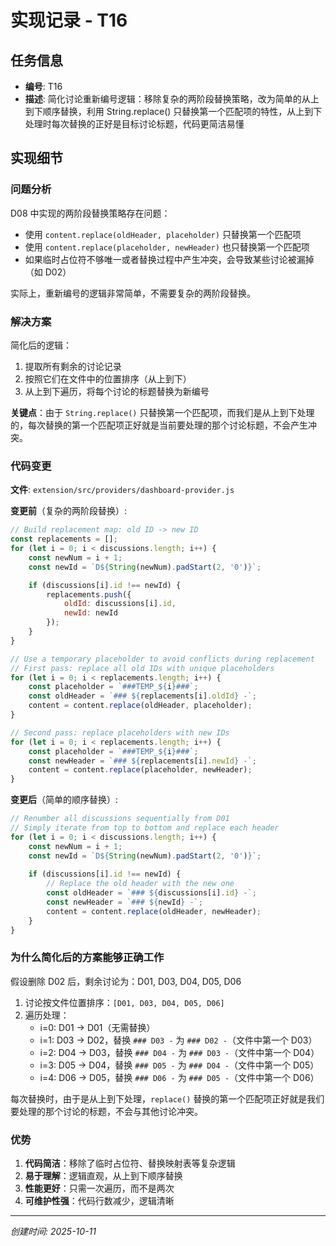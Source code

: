 # 实现记录 - T16

## 任务信息
- **编号**: T16
- **描述**: 简化讨论重新编号逻辑：移除复杂的两阶段替换策略，改为简单的从上到下顺序替换，利用 String.replace() 只替换第一个匹配项的特性，从上到下处理时每次替换的正好是目标讨论标题，代码更简洁易懂

## 实现细节

### 问题分析

D08 中实现的两阶段替换策略存在问题：
- 使用 `content.replace(oldHeader, placeholder)` 只替换第一个匹配项
- 使用 `content.replace(placeholder, newHeader)` 也只替换第一个匹配项
- 如果临时占位符不够唯一或者替换过程中产生冲突，会导致某些讨论被漏掉（如 D02）

实际上，重新编号的逻辑非常简单，不需要复杂的两阶段替换。

### 解决方案

简化后的逻辑：
1. 提取所有剩余的讨论记录
2. 按照它们在文件中的位置排序（从上到下）
3. 从上到下遍历，将每个讨论的标题替换为新编号

**关键点**：由于 `String.replace()` 只替换第一个匹配项，而我们是从上到下处理的，每次替换的第一个匹配项正好就是当前要处理的那个讨论标题，不会产生冲突。

### 代码变更

**文件**: `extension/src/providers/dashboard-provider.js`

**变更前**（复杂的两阶段替换）:
```javascript
// Build replacement map: old ID -> new ID
const replacements = [];
for (let i = 0; i < discussions.length; i++) {
    const newNum = i + 1;
    const newId = `D${String(newNum).padStart(2, '0')}`;

    if (discussions[i].id !== newId) {
        replacements.push({
            oldId: discussions[i].id,
            newId: newId
        });
    }
}

// Use a temporary placeholder to avoid conflicts during replacement
// First pass: replace all old IDs with unique placeholders
for (let i = 0; i < replacements.length; i++) {
    const placeholder = `###TEMP_${i}###`;
    const oldHeader = `### ${replacements[i].oldId} -`;
    content = content.replace(oldHeader, placeholder);
}

// Second pass: replace placeholders with new IDs
for (let i = 0; i < replacements.length; i++) {
    const placeholder = `###TEMP_${i}###`;
    const newHeader = `### ${replacements[i].newId} -`;
    content = content.replace(placeholder, newHeader);
}
```

**变更后**（简单的顺序替换）:
```javascript
// Renumber all discussions sequentially from D01
// Simply iterate from top to bottom and replace each header
for (let i = 0; i < discussions.length; i++) {
    const newNum = i + 1;
    const newId = `D${String(newNum).padStart(2, '0')}`;
    
    if (discussions[i].id !== newId) {
        // Replace the old header with the new one
        const oldHeader = `### ${discussions[i].id} -`;
        const newHeader = `### ${newId} -`;
        content = content.replace(oldHeader, newHeader);
    }
}
```

### 为什么简化后的方案能够正确工作

假设删除 D02 后，剩余讨论为：D01, D03, D04, D05, D06

1. 讨论按文件位置排序：`[D01, D03, D04, D05, D06]`
2. 遍历处理：
   - i=0: D01 → D01（无需替换）
   - i=1: D03 → D02，替换 `### D03 -` 为 `### D02 -`（文件中第一个 D03）
   - i=2: D04 → D03，替换 `### D04 -` 为 `### D03 -`（文件中第一个 D04）
   - i=3: D05 → D04，替换 `### D05 -` 为 `### D04 -`（文件中第一个 D05）
   - i=4: D06 → D05，替换 `### D06 -` 为 `### D05 -`（文件中第一个 D06）

每次替换时，由于是从上到下处理，`replace()` 替换的第一个匹配项正好就是我们要处理的那个讨论的标题，不会与其他讨论冲突。

### 优势

1. **代码简洁**：移除了临时占位符、替换映射表等复杂逻辑
2. **易于理解**：逻辑直观，从上到下顺序替换
3. **性能更好**：只需一次遍历，而不是两次
4. **可维护性强**：代码行数减少，逻辑清晰

---
*创建时间: 2025-10-11*
